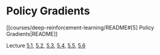 # Policy Gradients

[[courses/deep-reinforcement-learning/README#[5] Policy Gradients|README]]

Lecture [5.1](https://youtu.be/GKoKNYaBvM0?feature=shared), [5.2](https://youtu.be/VSPYKXm_hMA?feature=shared), [5.3](https://youtu.be/VgdSubQN35g?feature=shared), [5.4](https://youtu.be/QRLDAQbWc78?feature=shared), [5.5](https://youtu.be/QRLDAQbWc78?feature=shared), [5.6](https://youtu.be/PEzuojy8lVo?feature=shared)
